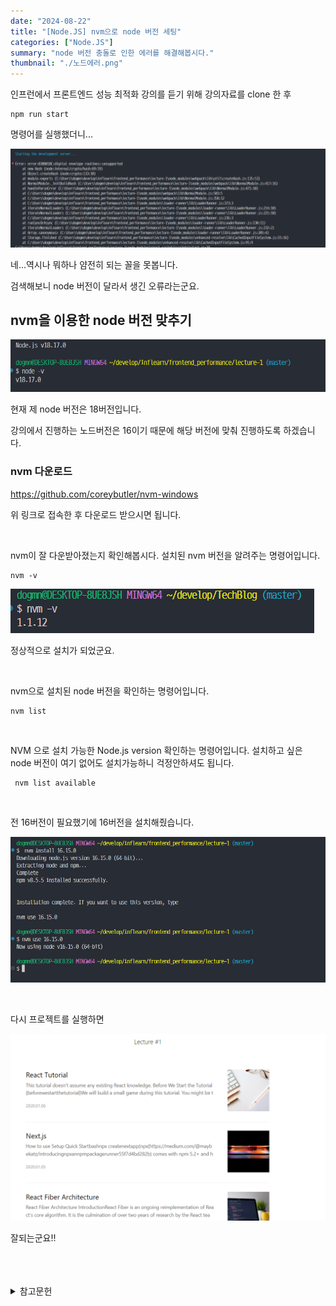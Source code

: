```yaml
---
date: "2024-08-22"
title: "[Node.JS] nvm으로 node 버전 세팅"
categories: ["Node.JS"]
summary: "node 버전 충돌로 인한 에러를 해결해봅시다."
thumbnail: "./노드에러.png"
---
```


인프런에서 프론트엔드 성능 최적화 강의를 듣기 위해 강의자료를 clone 한 후

```shell
npm run start
```

명령어를 실행했더니...

![노드에러.png](노드에러.png)

네...역시나 뭐하나 얌전히 되는 꼴을 못봅니다.

검색해보니 node 버전이 달라서 생긴 오류라는군요.

## nvm을 이용한 node 버전 맞추기

![내노드버전](내노드버전.png)

현재 제 node 버전은 18버전입니다.

강의에서 진행하는 노드버전은 16이기 때문에 해당 버전에 맞춰 진행하도록 하겠습니다.

### nvm 다운로드

https://github.com/coreybutler/nvm-windows

위 링크로 접속한 후 다운로드 받으시면 됩니다.

<br>

nvm이 잘 다운받아졌는지 확인해봅시다. 설치된 nvm 버전을 알려주는 명령어입니다.

```shell
nvm -v
```

![nvm잘됨](nvm잘됨.png)

정상적으로 설치가 되었군요.

<br>

nvm으로 설치된 node 버전을 확인하는 명령어입니다.

```shell
nvm list
```

<br>

NVM 으로 설치 가능한 Node.js version 확인하는 명령어입니다. 설치하고 싶은 node 버전이 여기 없어도 설치가능하니 걱정안하셔도 됩니다.

```shell
 nvm list available
```

<br>

전 16버전이 필요했기에 16버전을 설치해줬습니다.

![nvm으로노드버전수정](nvm으로노드버전수정.png)

<br>

다시 프로젝트를 실행하면

![프로젝트잘됨](프로젝트잘됨.png)

잘되는군요!!

<br>
<br>
<br>

<details>

<summary>참고문헌</summary>

<div markdown="1">

https://naraewool.tistory.com/350

</div>

</details>
